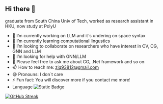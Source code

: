 ## Hi there 👋
graduate from South China Univ of Tech, worked as research assistant in HKU, now study at PolyU
- 🔭 I’m currently working on LLM and it`s undering on space syntax
- 🌱 I’m currently learning computational lingustics
- 👯 I’m looking to collaborate on researchers who have interest in CV, CG, GNN and LLM
- 🤔 I’m looking for help with GNN/LLM
- 💬 Please feel free to ask me about CG, .Net framework and so on
- 📫 How to reach me: ziq93812@gmail.com
- 😄 Pronouns: I don`t care
- ⚡ Fun fact: You will discover more if you contact me more!
- Language
![Static Badge](https://img.shields.io/badge/.NET-framework?style=flat&logo=%23512BD4)

[![GitHub Streak](https://streak-stats.demolab.com?user=turswiming&hide_border=%E5%81%87&exclude_days=Sun%2CSat&card_width=1024)](https://git.io/streak-stats)
